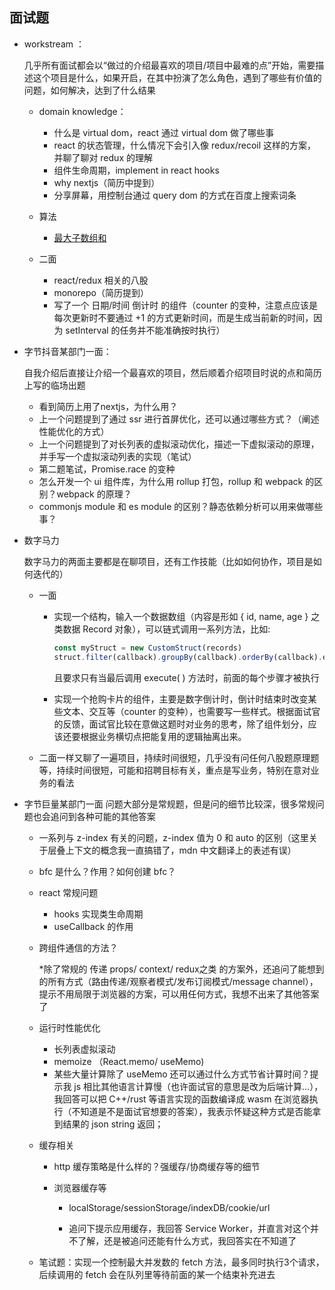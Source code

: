 ## 面试题

- workstream ：

  几乎所有面试都会以“做过的介绍最喜欢的项目/项目中最难的点”开始，需要描述这个项目是什么，如果开启，在其中扮演了怎么角色，遇到了哪些有价值的问题，如何解决，达到了什么结果

  - domain knowledge：

    - 什么是 virtual dom，react 通过 virtual dom 做了哪些事
    - react 的状态管理，什么情况下会引入像 redux/recoil 这样的方案，并聊了聊对 redux 的理解
    - 组件生命周期，implement in react hooks
    - why nextjs（简历中提到）
    - 分享屏幕，用控制台通过 query dom 的方式在百度上搜索词条

  - 算法

    - [最大子数组和](https://leetcode.cn/problems/maximum-subarray/)

  - 二面

    - react/redux 相关的八股
    - monorepo（简历提到）
    - 写了一个 日期/时间 倒计时 的组件（counter 的变种，注意点应该是每次更新时不要通过 +1 的方式更新时间，而是生成当前新的时间，因为 setInterval 的任务并不能准确按时执行）

    

- 字节抖音某部门一面：

  自我介绍后直接让介绍一个最喜欢的项目，然后顺着介绍项目时说的点和简历上写的临场出题

  - 看到简历上用了nextjs，为什么用？
  - 上一个问题提到了通过 ssr 进行首屏优化，还可以通过哪些方式？（阐述性能优化的方式）
  - 上一个问题提到了对长列表的虚拟滚动优化，描述一下虚拟滚动的原理，并手写一个虚拟滚动列表的实现（笔试）
  - 第二题笔试，Promise.race 的变种
  - 怎么开发一个 ui 组件库，为什么用 rollup 打包，rollup 和 webpack 的区别？webpack 的原理？
  - commonjs module 和 es module 的区别？静态依赖分析可以用来做哪些事？

  

- 数字马力

  数字马力的两面主要都是在聊项目，还有工作技能（比如如何协作，项目是如何迭代的）

  - 一面

    - 实现一个结构，输入一个数据数组（内容是形如 { id, name, age } 之类数据 Record 对象），可以链式调用一系列方法，比如:
      ```js
      const myStruct = new CustomStruct(records)
      struct.filter(callback).groupBy(callback).orderBy(callback).execute()
      ```

      且要求只有当最后调用 execute( ) 方法时，前面的每个步骤才被执行

    - 实现一个抢购卡片的组件，主要是数字倒计时，倒计时结束时改变某些文本、交互等（counter 的变种），也需要写一些样式。根据面试官的反馈，面试官比较在意做这题时对业务的思考，除了组件划分，应该还要根据业务横切点把能复用的逻辑抽离出来。

  - 二面一样又聊了一遍项目，持续时间很短，几乎没有问任何八股题原理题等，持续时间很短，可能和招聘目标有关，重点是写业务，特别在意对业务的看法

  

- 字节巨量某部门一面
  问题大部分是常规题，但是问的细节比较深，很多常规问题也会追问到各种可能的其他答案

  - 一系列与 z-index 有关的问题，z-index 值为 0 和 auto 的区别（这里关于层叠上下文的概念我一直搞错了，mdn 中文翻译上的表述有误）

  - bfc 是什么？作用？如何创建 bfc？

  - react 常规问题

    - hooks 实现类生命周期
    - useCallback 的作用

  - 跨组件通信的方法？

    *除了常规的 传递 props/ context/ redux之类 的方案外，还追问了能想到的所有方式（路由传递/观察者模式/发布订阅模式/message channel），提示不用局限于浏览器的方案，可以用任何方式，我想不出来了其他答案了

  - 运行时性能优化

    - 长列表虚拟滚动
    - memoize （React.memo/ useMemo)
    - 某些大量计算除了 useMemo 还可以通过什么方式节省计算时间？提示我 js 相比其他语言计算慢（也许面试官的意思是改为后端计算...），我回答可以把 C++/rust 等语言实现的函数编译成 wasm 在浏览器执行（不知道是不是面试官想要的答案），我表示怀疑这种方式是否能拿到结果的 json string 返回；

  - 缓存相关

    - http 缓存策略是什么样的？强缓存/协商缓存等的细节

    - 浏览器缓存等

      - localStorage/sessionStorage/indexDB/cookie/url

      - 追问下提示应用缓存，我回答 Service Worker，并直言对这个并不了解，还是被追问还能有什么方式，我回答实在不知道了

  - 笔试题：实现一个控制最大并发数的 fetch 方法，最多同时执行3个请求，后续调用的 fetch 会在队列里等待前面的某一个结束补充进去

